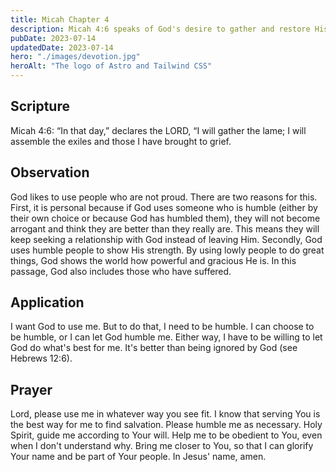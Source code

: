 ```yaml
---
title: Micah Chapter 4
description: Micah 4:6 speaks of God's desire to gather and restore His people, promising to make the lame and outcast a remnant and a strong nation.
pubDate: 2023-07-14
updatedDate: 2023-07-14
hero: "./images/devotion.jpg"
heroAlt: "The logo of Astro and Tailwind CSS"
---
```


## Scripture

  


Micah 4:6: “In that day,” declares the LORD, “I will gather the lame; I will assemble the exiles and those I have brought to grief.
  

## Observation

God likes to use people who are not proud. There are two reasons for this. First, it is personal because if God uses someone who is humble (either by their own choice or because God has humbled them), they will not become arrogant and think they are better than they really are. This means they will keep seeking a relationship with God instead of leaving Him. Secondly, God uses humble people to show His strength. By using lowly people to do great things, God shows the world how powerful and gracious He is. In this passage, God also includes those who have suffered.

## Application

I want God to use me. But to do that, I need to be humble. I can choose to be humble, or I can let God humble me. Either way, I have to be willing to let God do what's best for me. It's better than being ignored by God (see Hebrews 12:6).

## Prayer

Lord, please use me in whatever way you see fit. I know that serving You is the best way for me to find salvation. Please humble me as necessary. Holy Spirit, guide me according to Your will. Help me to be obedient to You, even when I don't understand why. Bring me closer to You, so that I can glorify Your name and be part of Your people. In Jesus' name, amen.